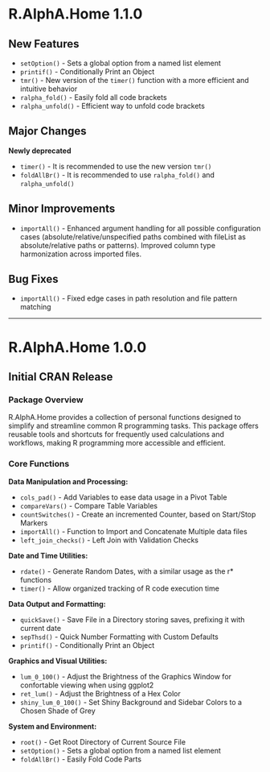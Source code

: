 # R.AlphA.Home 1.1.0

## New Features
* `setOption()` - Sets a global option from a named list element
* `printif()` - Conditionally Print an Object
* `tmr()` - New version of the `timer()` function with a more efficient and intuitive behavior
* `ralpha_fold()` - Easily fold all code brackets
* `ralpha_unfold()` - Efficient way to unfold code brackets

## Major Changes
**Newly deprecated**
* `timer()` - It is recommended to use the new version `tmr()`
* `foldAllBr()` - It is recommended to use `ralpha_fold()` and `ralpha_unfold()`

## Minor Improvements
* `importAll()` - Enhanced argument handling for all possible configuration cases (absolute/relative/unspecified paths combined with fileList as absolute/relative paths or patterns). Improved column type harmonization across imported files.

## Bug Fixes
* `importAll()` - Fixed edge cases in path resolution and file pattern matching

---

# R.AlphA.Home 1.0.0

## Initial CRAN Release

### Package Overview
R.AlphA.Home provides a collection of personal functions designed to simplify and streamline common R programming tasks. This package offers reusable tools and shortcuts for frequently used calculations and workflows, making R programming more accessible and efficient.

### Core Functions

**Data Manipulation and Processing:**
* `cols_pad()` - Add Variables to ease data usage in a Pivot Table
* `compareVars()` - Compare Table Variables
* `countSwitches()` - Create an incremented Counter, based on Start/Stop Markers
* `importAll()` - Function to Import and Concatenate Multiple data files
* `left_join_checks()` - Left Join with Validation Checks

**Date and Time Utilities:**
* `rdate()` - Generate Random Dates, with a similar usage as the r* functions
* `timer()` - Allow organized tracking of R code execution time

**Data Output and Formatting:**
* `quickSave()` - Save File in a Directory storing saves, prefixing it with current date
* `sepThsd()` - Quick Number Formatting with Custom Defaults
* `printif()` - Conditionally Print an Object

**Graphics and Visual Utilities:**
* `lum_0_100()` - Adjust the Brightness of the Graphics Window for confortable viewing when using ggplot2
* `ret_lum()` - Adjust the Brightness of a Hex Color
* `shiny_lum_0_100()` - Set Shiny Background and Sidebar Colors to a Chosen Shade of Grey

**System and Environment:**
* `root()` - Get Root Directory of Current Source File
* `setOption()` - Sets a global option from a named list element
* `foldAllBr()` - Easily Fold Code Parts
